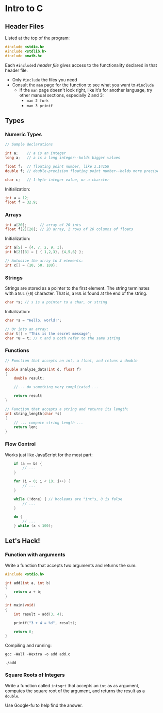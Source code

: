 # Intro to C

## Header Files

Listed at the top of the program:

```c
#include <stdio.h>
#include <stdlib.h>
#include <math.h>
```

Each `#include`d _header file_ gives access to the functionality declared in
that header file.

* Only `#include` the files you need
* Consult the `man` page for the function to see what you want to `#include`
    * If the `man` page doesn't look right, like it's for another language, try
      other manual sections, especially 2 and 3:
        * `man 2 fork`
        * `man 3 printf`

## Types
      
### Numeric Types

```c
// Sample declarations

int a;    // a is an integer
long a;   // a is a long integer--holds bigger values

float f;  // floating point number, like 3.14159
double f; // double-precision floating point number--holds more precise values

char c;   // 1-byte integer value, or a charcter
```

Initialization:

```c
int a = 12;
float f = 32.9;
```

### Arrays

```c
int a[20];      // array of 20 ints
float f[2][20]; // 2D array, 2 rows of 20 columns of floats
```

Initialization:

```c
int a[5] = {4, 7, 2, 9, 3};
int b[2][3] = { { 1,2,3}, {4,5,6} };

// Autosize the array to 3 elements:
int c[] = {10, 50, 100};
```

### Strings

Strings are stored as a pointer to the first element. The string terminates with
a `NUL` (`\0`) character. That is, a `NUL` is found at the end of the string.

```c
char *s; // s is a pointer to a char, or string
```

Initialization:

```c
char *s = "Hello, world!";

// Or into an array:
char t[] = "This is the secret message";
char *u = t; // t and u both refer to the same string
```

### Functions

```c
// Function that accepts an int, a float, and retuns a double

double analyze_data(int d, float f)
{
    double result;

    //... do something very complicated ...

    return result
}

// Function that accepts a string and returns its length:
int string_length(char *s)
{
    // ... compute string length ...
    return len;
}
```

### Flow Control

Works just like JavaScript for the most part:

```c
    if (a == b) {
        // ...
    }

    for (i = 0; i < 10; i++) {
        // ...
    }

    while (!done) { // booleans are "int"s, 0 is false
        // ...
    }

    do {
        // ...
    } while (x < 100);
```

## Let's Hack!

### Function with arguments

Write a function that accepts two arguments and returns the sum.

```c
#include <stdio.h>

int add(int a, int b)
{
    return a + b;
}

int main(void)
{
    int result = add(3, 4);

    printf("3 + 4 = %d", result);

    return 0;
}
```

Compiling and running:

```
gcc -Wall -Wextra -o add add.c

./add
```

### Square Roots of Integers

Write a function called `intsqrt` that accepts an `int` as as argument, computes
the square root of the argument, and returns the result as a `double`.

Use Google-fu to help find the answer.
